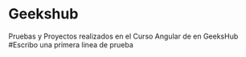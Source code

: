 # Geekshub
Pruebas y Proyectos realizados en el Curso Angular de en GeeksHub
#Escribo una primera linea de prueba
